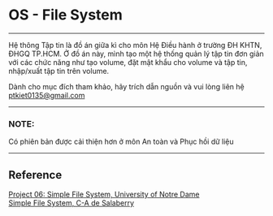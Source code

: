 # OS - File System

---
Hệ thông Tập tin là đồ án giữa kì cho môn Hệ Điều hành ở trường ĐH KHTN, ĐHGQ TP.HCM. Ở đồ án này, mình tạo một hệ thống quản lý tập tin đơn giản với các chức năng như tạo volume, đặt mật khẩu cho volume và tập tin, nhập/xuất tập tin trên volume.

Dành cho mục đích tham khảo, hãy trích dẫn nguồn và vui lòng liên hệ ptkiet0135@gmail.com

---
### NOTE:
Có phiên bản được cải thiện hơn ở môn An toàn và Phục hồi dữ liệu

---
## Reference
[Project 06: Simple File System, University of Notre Dame](https://www3.nd.edu/~pbui/teaching/cse.30341.fa17/project06.html)  
[Simple File System, C-A de Salaberry](https://github.com/cadesalaberry/SimpleFS)
